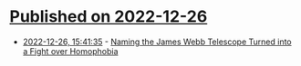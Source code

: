 # [Published on 2022-12-26](index.md)

* [2022-12-26, 15:41:35](https://news.ycombinator.com/item?id=34138477) - [Naming the James Webb Telescope Turned into a Fight over Homophobia](https://www.nytimes.com/2022/12/19/us/james-webb-telescope-gay-rights.html)
